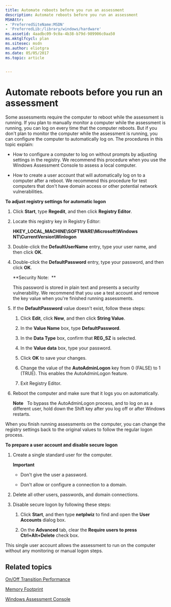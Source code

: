 ```yaml
---
title: Automate reboots before you run an assessment
description: Automate reboots before you run an assessment
MSHAttr:
- 'PreferredSiteName:MSDN'
- 'PreferredLib:/library/windows/hardware'
ms.assetid: 4aadbc09-9c0a-4b38-b79d-989906c0aa50
ms.mktglfcycl: plan
ms.sitesec: msdn
ms.author: eliotgra
ms.date: 05/05/2017
ms.topic: article


---
```


# Automate reboots before you run an assessment


Some assessments require the computer to reboot while the assessment is running. If you plan to manually monitor a computer while the assessment is running, you can log on every time that the computer reboots. But if you don't plan to monitor the computer while the assessment is running, you can configure the computer to automatically log on. The procedures in this topic explain:

-   How to configure a computer to log on without prompts by adjusting settings in the registry. We recommend this procedure when you use the Windows Assessment Console to assess a local computer.

-   How to create a user account that will automatically log on to a computer after a reboot. We recommend this procedure for test computers that don't have domain access or other potential network vulnerabilities.

**To adjust registry settings for automatic logon**

1.  Click **Start**, type **Regedit**, and then click **Registry Editor**.

2.  Locate this registry key in Registry Editor:

    **HKEY\_LOCAL\_MACHINE\\SOFTWARE\\Microsoft\\Windows NT\\CurrentVersion\\Winlogon**

3.  Double-click the **DefaultUserName** entry, type your user name, and then click **OK**.

4.  Double-click the **DefaultPassword** entry, type your password, and then click **OK**.

    **Security Note:  **

    This password is stored in plain text and presents a security vulnerability. We recommend that you use a test account and remove the key value when you're finished running assessments.

5.  If the **DefaultPassword** value doesn't exist, follow these steps:

    1.  Click **Edit**, click **New**, and then click **String Value**.

    2.  In the **Value Name** box, type **DefaultPassword**.

    3.  In the **Data Type** box, confirm that **REG\_SZ** is selected.

    4.  In the **Value data** box, type your password.

    5.  Click **OK** to save your changes.

    6.  Change the value of the **AutoAdminLogon** key from 0 (FALSE) to 1 (TRUE). This enables the AutoAdminLogon feature.

    7.  Exit Registry Editor.

6.  Reboot the computer and make sure that it logs you on automatically.

    **Note**  
    To bypass the AutoAdminLogon process, and to log on as a different user, hold down the Shift key after you log off or after Windows restarts.

     

When you finish running assessments on the computer, you can change the registry settings back to the original values to follow the regular logon process.

**To prepare a user account and disable secure logon**

1.  Create a single standard user for the computer.

    **Important**  
    -   Don't give the user a password.

    -   Don't allow or configure a connection to a domain.

     

2.  Delete all other users, passwords, and domain connections.

3.  Disable secure logon by following these steps:

    1.  Click **Start**, and then type **netplwiz** to find and open the **User Accounts** dialog box.

    2.  On the **Advanced** tab, clear the **Require users to press Ctrl+Alt+Delete** check box.

This single user account allows the assessment to run on the computer without any monitoring or manual logon steps.

## Related topics


[On/Off Transition Performance](onoff-transition-performance.md)

[Memory Footprint](memory-footprint.md)

[Windows Assessment Console](windows-assessment-console.md)

 

 







